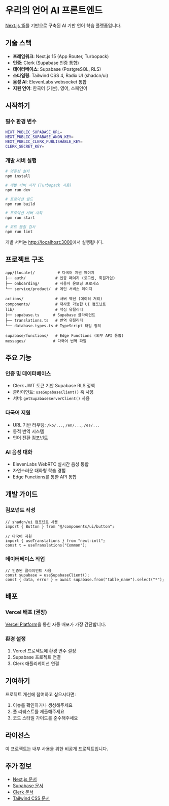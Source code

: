 # 우리의 언어 AI 프론트엔드

[Next.js 15](https://nextjs.org)를 기반으로 구축된 AI 기반 언어 학습 플랫폼입니다.

## 기술 스택

- **프레임워크**: Next.js 15 (App Router, Turbopack)
- **인증**: Clerk (Supabase 인증 통합)
- **데이터베이스**: Supabase (PostgreSQL, RLS)
- **스타일링**: Tailwind CSS 4, Radix UI (shadcn/ui)
- **음성 AI**: ElevenLabs websocket 통합
- **지원 언어**: 한국어 (기본), 영어, 스페인어

## 시작하기

### 필수 환경 변수

```bash
NEXT_PUBLIC_SUPABASE_URL=
NEXT_PUBLIC_SUPABASE_ANON_KEY=
NEXT_PUBLIC_CLERK_PUBLISHABLE_KEY=
CLERK_SECRET_KEY=
```

### 개발 서버 실행

```bash
# 의존성 설치
npm install

# 개발 서버 시작 (Turbopack 사용)
npm run dev

# 프로덕션 빌드
npm run build

# 프로덕션 서버 시작
npm run start

# 코드 품질 검사
npm run lint
```

개발 서버는 [http://localhost:3000](http://localhost:3000)에서 실행됩니다.

## 프로젝트 구조

```
app/[locale]/          # 다국어 지원 페이지
├── auth/             # 인증 페이지 (로그인, 회원가입)
├── onboarding/       # 사용자 온보딩 프로세스
└── service/product/  # 메인 서비스 페이지

actions/              # 서버 액션 (데이터 처리)
components/           # 재사용 가능한 UI 컴포넌트
lib/                  # 핵심 유틸리티
├── supabase.ts      # Supabase 클라이언트
├── translations.ts   # 번역 유틸리티
└── database.types.ts # TypeScript 타입 정의

supabase/functions/   # Edge Functions (외부 API 통합)
messages/            # 다국어 번역 파일
```

## 주요 기능

### 인증 및 데이터베이스

- Clerk JWT 토큰 기반 Supabase RLS 정책
- 클라이언트: `useSupabaseClient()` 훅 사용
- 서버: `getSupabaseServerClient()` 사용

### 다국어 지원

- URL 기반 라우팅: `/ko/...`, `/en/...`, `/es/...`
- 동적 번역 시스템
- 언어 전환 컴포넌트

### AI 음성 대화

- ElevenLabs WebRTC 실시간 음성 통합
- 자연스러운 대화형 학습 경험
- Edge Functions를 통한 API 통합

## 개발 가이드

### 컴포넌트 작성

```tsx
// shadcn/ui 컴포넌트 사용
import { Button } from "@/components/ui/button";

// 다국어 지원
import { useTranslations } from "next-intl";
const t = useTranslations("Common");
```

### 데이터베이스 작업

```tsx
// 인증된 클라이언트 사용
const supabase = useSupabaseClient();
const { data, error } = await supabase.from("table_name").select("*");
```

## 배포

### Vercel 배포 (권장)

[Vercel Platform](https://vercel.com)을 통한 자동 배포가 가장 간단합니다.

### 환경 설정

1. Vercel 프로젝트에 환경 변수 설정
2. Supabase 프로젝트 연결
3. Clerk 애플리케이션 연결

## 기여하기

프로젝트 개선에 참여하고 싶으시다면:

1. 이슈를 확인하거나 생성해주세요
2. 풀 리퀘스트를 제출해주세요
3. 코드 스타일 가이드를 준수해주세요

## 라이선스

이 프로젝트는 내부 사용을 위한 비공개 프로젝트입니다.

## 추가 정보

- [Next.js 문서](https://nextjs.org/docs)
- [Supabase 문서](https://supabase.com/docs)
- [Clerk 문서](https://clerk.com/docs)
- [Tailwind CSS 문서](https://tailwindcss.com/docs)
